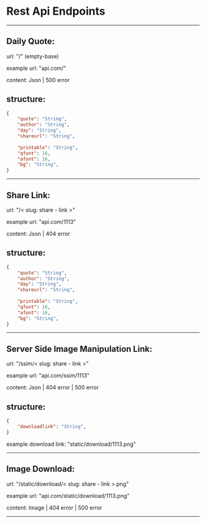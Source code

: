 # Rest Api Endpoints

------
## Daily Quote:

url: "/" (empty-base)

example url: "api.com/"  

content: Json | 500 error

structure: 
-
```json
{
    "quote": "String",
    "author": "String",
    "day": "String",
    "shareurl": "String",
    
    "printable": "String",
    "qfont": 16,
    "afont": 16,
    "bg": "String",
}
```
------

## Share Link:

url: "/< slug: share - link >" 

example url: "api.com/1113"  

content: Json | 404 error

structure: 
-
```json
{
    "quote": "String",
    "author": "String",
    "day": "String",
    "shareurl": "String",
    
    "printable": "String",
    "qfont": 16,
    "afont": 16,
    "bg": "String",
}
```

------

## Server Side Image Manipulation Link:

url: "/ssim/< slug: share - link >" 

example url: "api.com/ssim/1113"  

content: Json | 404 error | 500 error

structure: 
-
```json
{
    "downloadlink": "String",
}

```
example download link: "static/download/1113.png"

------

## Image Download:

url: "/static/download/< slug: share - link >.png" 

example url: "api.com/static/download/1113.png"  

content: Image | 404 error | 500 error

------
